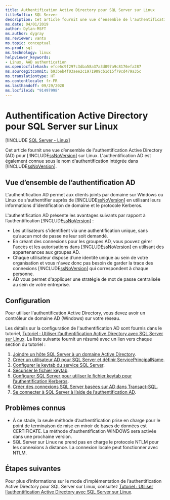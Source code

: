 ```yaml
---
title: Authentification Active Directory pour SQL Server sur Linux
titleSuffix: SQL Server
description: Cet article fournit une vue d’ensemble de l'authentification Active Directory pour SQL Server sur Linux.
ms.date: 04/01/2019
author: Dylan-MSFT
ms.author: dygray
ms.reviewer: vanto
ms.topic: conceptual
ms.prod: sql
ms.technology: linux
helpviewer_keywords:
- Linux, AAD authentication
ms.openlocfilehash: efce6c9f297c3dba58a37a3d097a9c8176efa287
ms.sourcegitcommit: b93beb4f03aee2c1971909cb1d15f79cd479a35c
ms.translationtype: HT
ms.contentlocale: fr-FR
ms.lasthandoff: 09/29/2020
ms.locfileid: "91497998"
---
```

# <a name="active-directory-authentication-for-sql-server-on-linux"></a>Authentification Active Directory pour SQL Server sur Linux

[!INCLUDE [SQL Server - Linux](../includes/applies-to-version/sql-linux.md)]

Cet article fournit une vue d’ensemble de l'authentification Active Directory (AD) pour [!INCLUDE[ssNoVersion](../includes/ssnoversion-md.md)] sur Linux. L'authentification AD est également connue sous le nom d'authentification intégrée dans [!INCLUDE[ssNoVersion](../includes/ssnoversion-md.md)].

## <a name="ad-authentication-overview"></a>Vue d’ensemble de l’authentification AD

L'authentification AD permet aux clients joints par domaine sur Windows ou Linux de s'authentifier auprès de [!INCLUDE[ssNoVersion](../includes/ssnoversion-md.md)] en utilisant leurs informations d'identification de domaine et le protocole Kerberos.

L'authentification AD présente les avantages suivants par rapport à l’authentification [!INCLUDE[ssNoVersion](../includes/ssnoversion-md.md)] :

- Les utilisateurs s'identifient via une authentification unique, sans qu’aucun mot de passe ne leur soit demandé.
- En créant des connexions pour les groupes AD, vous pouvez gérer l'accès et les autorisations dans [!INCLUDE[ssNoVersion](../includes/ssnoversion-md.md)] en utilisant des appartenances aux groupes AD.  
- Chaque utilisateur dispose d’une identité unique au sein de votre organisation et vous n'avez donc pas besoin de garder la trace des connexions [!INCLUDE[ssNoVersion](../includes/ssnoversion-md.md)] qui correspondent à chaque personne.   
- AD vous permet d'appliquer une stratégie de mot de passe centralisée au sein de votre entreprise.

## <a name="configuration-steps"></a>Configuration

Pour utiliser l'authentification Active Directory, vous devez avoir un contrôleur de domaine AD (Windows) sur votre réseau.

Les détails sur la configuration de l'authentification AD sont fournis dans le tutoriel, [Tutoriel : Utiliser l’authentification Active Directory avec SQL Server sur Linux](sql-server-linux-active-directory-authentication.md). La liste suivante fournit un résumé avec un lien vers chaque section du tutoriel :

1. [Joindre un hôte SQL Server à un domaine Active Directory](sql-server-linux-active-directory-join-domain.md).
1. [Créer un utilisateur AD pour SQL Server et définir ServicePrincipalName](sql-server-linux-active-directory-authentication.md#createuser).
1. [Configurer le keytab du service SQL Server](sql-server-linux-active-directory-authentication.md#configurekeytab).
1. [Sécuriser le fichier keytab](sql-server-linux-active-directory-authentication.md#configurekeytab).
1. [Configurer SQL Server pour utiliser le fichier keytab pour l’authentification Kerberos](sql-server-linux-active-directory-authentication.md#configurekeytab).
1. [Créer des connexions SQL Server basées sur AD dans Transact-SQL](sql-server-linux-active-directory-authentication.md#createsqllogins).
1. [Se connecter à SQL Server à l’aide de l’authentification AD](sql-server-linux-active-directory-authentication.md#connect).

## <a name="known-issues"></a>Problèmes connus

- À ce stade, la seule méthode d’authentification prise en charge pour le point de terminaison de mise en miroir de bases de données est CERTIFICATE. La méthode d'authentification WINDOWS sera activée dans une prochaine version.
- SQL Server sur Linux ne prend pas en charge le protocole NTLM pour les connexions à distance. La connexion locale peut fonctionner avec NTLM.

## <a name="next-steps"></a>Étapes suivantes

Pour plus d’informations sur le mode d’implémentation de l’authentification Active Directory pour SQL Server sur Linux, consultez [Tutoriel : Utiliser l’authentification Active Directory avec SQL Server sur Linux](sql-server-linux-active-directory-authentication.md).
